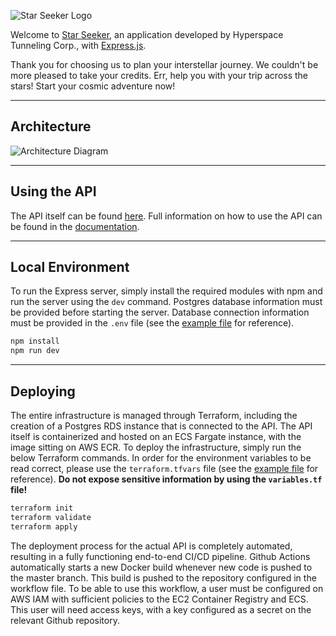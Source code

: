 ![Star Seeker Logo](http://star-seeker-load-balancer-1543905369.eu-west-2.elb.amazonaws.com/logo.svg)

Welcome to [Star Seeker](http://star-seeker-load-balancer-1543905369.eu-west-2.elb.amazonaws.com/), an application developed by Hyperspace Tunneling Corp., with [Express.js](https://expressjs.com/).

Thank you for choosing us to plan your interstellar journey. We couldn't be more pleased to take your credits. Err, help you with your trip across the stars! Start your cosmic adventure now!

---

## Architecture

![Architecture Diagram](https://cdn.discordapp.com/attachments/971816757780156459/1343504465780674651/AWs_API_Diagram.png?ex=67bd8389&is=67bc3209&hm=937befc36b2b43cabfe2b09888dd8523694849568112b3aafceb5e02d7df9689&)

---

## Using the API

The API itself can be found [here](http://18.175.152.119:3000/).
Full information on how to use the API can be found in the [documentation](https://documenter.getpostman.com/view/17845991/2sAYdcsCkh).

---

## Local Environment

To run the Express server, simply install the required modules with npm and run the server using the `dev` command. Postgres database information must be provided before starting the server. Database connection information must be provided in the `.env` file (see the [example file](.env.example) for reference).

```bash
npm install
npm run dev
```

---

## Deploying

The entire infrastructure is managed through Terraform, including the creation of a Postgres RDS instance that is connected to the API. The API itself is containerized and hosted on an ECS Fargate instance, with the image sitting on AWS ECR. To deploy the infrastructure, simply run the below Terraform commands. In order for the environment variables to be read correct, please use the `terraform.tfvars` file (see the [example file](terraform.tfvars.example) for reference). **Do not expose sensitive information by using the `variables.tf` file!**

```bash
terraform init
terraform validate
terraform apply
```

The deployment process for the actual API is completely automated, resulting in a fully functioning end-to-end CI/CD pipeline. Github Actions automatically starts a new Docker build whenever new code is pushed to the master branch. This build is pushed to the repository configured in the workflow file. To be able to use this workflow, a user must be configured on AWS IAM with sufficient policies to the EC2 Container Registry and ECS. This user will need access keys, with a key configured as a secret on the relevant Github repository.